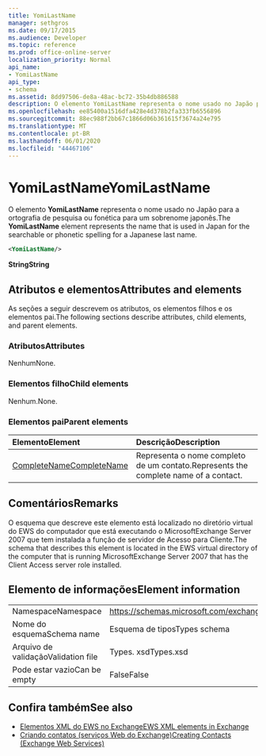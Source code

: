 ```yaml
---
title: YomiLastName
manager: sethgros
ms.date: 09/17/2015
ms.audience: Developer
ms.topic: reference
ms.prod: office-online-server
localization_priority: Normal
api_name:
- YomiLastName
api_type:
- schema
ms.assetid: 8dd97506-de8a-48ac-bc72-35b4db886588
description: O elemento YomiLastName representa o nome usado no Japão para a ortografia de pesquisa ou fonética para um sobrenome japonês.
ms.openlocfilehash: ee85400a1516dfa428e4d378b2fa333fb6556896
ms.sourcegitcommit: 88ec988f2bb67c1866d06b361615f3674a24e795
ms.translationtype: MT
ms.contentlocale: pt-BR
ms.lasthandoff: 06/01/2020
ms.locfileid: "44467106"
---
```

# <a name="yomilastname"></a><span data-ttu-id="fb9b8-103">YomiLastName</span><span class="sxs-lookup"><span data-stu-id="fb9b8-103">YomiLastName</span></span>

<span data-ttu-id="fb9b8-104">O elemento **YomiLastName** representa o nome usado no Japão para a ortografia de pesquisa ou fonética para um sobrenome japonês.</span><span class="sxs-lookup"><span data-stu-id="fb9b8-104">The **YomiLastName** element represents the name that is used in Japan for the searchable or phonetic spelling for a Japanese last name.</span></span> 
  
```xml
<YomiLastName/>
```

 <span data-ttu-id="fb9b8-105">**String**</span><span class="sxs-lookup"><span data-stu-id="fb9b8-105">**String**</span></span>
## <a name="attributes-and-elements"></a><span data-ttu-id="fb9b8-106">Atributos e elementos</span><span class="sxs-lookup"><span data-stu-id="fb9b8-106">Attributes and elements</span></span>

<span data-ttu-id="fb9b8-107">As seções a seguir descrevem os atributos, os elementos filhos e os elementos pai.</span><span class="sxs-lookup"><span data-stu-id="fb9b8-107">The following sections describe attributes, child elements, and parent elements.</span></span>
  
### <a name="attributes"></a><span data-ttu-id="fb9b8-108">Atributos</span><span class="sxs-lookup"><span data-stu-id="fb9b8-108">Attributes</span></span>

<span data-ttu-id="fb9b8-109">Nenhum</span><span class="sxs-lookup"><span data-stu-id="fb9b8-109">None.</span></span>
  
### <a name="child-elements"></a><span data-ttu-id="fb9b8-110">Elementos filho</span><span class="sxs-lookup"><span data-stu-id="fb9b8-110">Child elements</span></span>

<span data-ttu-id="fb9b8-111">Nenhum.</span><span class="sxs-lookup"><span data-stu-id="fb9b8-111">None.</span></span>
  
### <a name="parent-elements"></a><span data-ttu-id="fb9b8-112">Elementos pai</span><span class="sxs-lookup"><span data-stu-id="fb9b8-112">Parent elements</span></span>

|<span data-ttu-id="fb9b8-113">**Elemento**</span><span class="sxs-lookup"><span data-stu-id="fb9b8-113">**Element**</span></span>|<span data-ttu-id="fb9b8-114">**Descrição**</span><span class="sxs-lookup"><span data-stu-id="fb9b8-114">**Description**</span></span>|
|:-----|:-----|
|[<span data-ttu-id="fb9b8-115">CompleteName</span><span class="sxs-lookup"><span data-stu-id="fb9b8-115">CompleteName</span></span>](completename.md) <br/> |<span data-ttu-id="fb9b8-116">Representa o nome completo de um contato.</span><span class="sxs-lookup"><span data-stu-id="fb9b8-116">Represents the complete name of a contact.</span></span>  <br/> |
   
## <a name="remarks"></a><span data-ttu-id="fb9b8-117">Comentários</span><span class="sxs-lookup"><span data-stu-id="fb9b8-117">Remarks</span></span>

<span data-ttu-id="fb9b8-118">O esquema que descreve este elemento está localizado no diretório virtual do EWS do computador que está executando o MicrosoftExchange Server 2007 que tem instalada a função de servidor de Acesso para Cliente.</span><span class="sxs-lookup"><span data-stu-id="fb9b8-118">The schema that describes this element is located in the EWS virtual directory of the computer that is running MicrosoftExchange Server 2007 that has the Client Access server role installed.</span></span>
  
## <a name="element-information"></a><span data-ttu-id="fb9b8-119">Elemento de informações</span><span class="sxs-lookup"><span data-stu-id="fb9b8-119">Element information</span></span>

|||
|:-----|:-----|
|<span data-ttu-id="fb9b8-120">Namespace</span><span class="sxs-lookup"><span data-stu-id="fb9b8-120">Namespace</span></span>  <br/> |https://schemas.microsoft.com/exchange/services/2006/types  <br/> |
|<span data-ttu-id="fb9b8-121">Nome do esquema</span><span class="sxs-lookup"><span data-stu-id="fb9b8-121">Schema name</span></span>  <br/> |<span data-ttu-id="fb9b8-122">Esquema de tipos</span><span class="sxs-lookup"><span data-stu-id="fb9b8-122">Types schema</span></span>  <br/> |
|<span data-ttu-id="fb9b8-123">Arquivo de validação</span><span class="sxs-lookup"><span data-stu-id="fb9b8-123">Validation file</span></span>  <br/> |<span data-ttu-id="fb9b8-124">Types. xsd</span><span class="sxs-lookup"><span data-stu-id="fb9b8-124">Types.xsd</span></span>  <br/> |
|<span data-ttu-id="fb9b8-125">Pode estar vazio</span><span class="sxs-lookup"><span data-stu-id="fb9b8-125">Can be empty</span></span>  <br/> |<span data-ttu-id="fb9b8-126">False</span><span class="sxs-lookup"><span data-stu-id="fb9b8-126">False</span></span>  <br/> |
   
## <a name="see-also"></a><span data-ttu-id="fb9b8-127">Confira também</span><span class="sxs-lookup"><span data-stu-id="fb9b8-127">See also</span></span>

- [<span data-ttu-id="fb9b8-128">Elementos XML do EWS no Exchange</span><span class="sxs-lookup"><span data-stu-id="fb9b8-128">EWS XML elements in Exchange</span></span>](ews-xml-elements-in-exchange.md)
- [<span data-ttu-id="fb9b8-129">Criando contatos (serviços Web do Exchange)</span><span class="sxs-lookup"><span data-stu-id="fb9b8-129">Creating Contacts (Exchange Web Services)</span></span>](https://msdn.microsoft.com/library/4845917e-70d1-481c-bbd7-011ec6571789%28Office.15%29.aspx)


